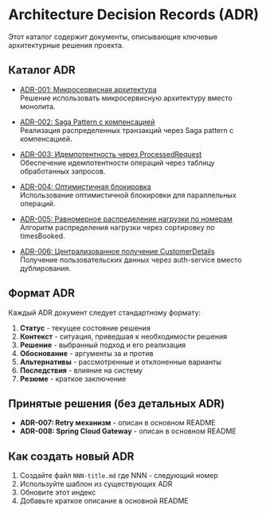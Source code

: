 # Architecture Decision Records (ADR)

Этот каталог содержит документы, описывающие ключевые архитектурные решения проекта.

## Каталог ADR

- [ADR-001: Микросервисная архитектура](001-microservices-architecture.md)  
  Решение использовать микросервисную архитектуру вместо монолита.

- [ADR-002: Saga Pattern с компенсацией](002-saga-pattern-compensation.md)  
  Реализация распределенных транзакций через Saga pattern с компенсацией.

- [ADR-003: Идемпотентность через ProcessedRequest](003-idempotency-processed-requests.md)  
  Обеспечение идемпотентности операций через таблицу обработанных запросов.

- [ADR-004: Оптимистичная блокировка](004-optimistic-locking.md)  
  Использование оптимистичной блокировки для параллельных операций.

- [ADR-005: Равномерное распределение нагрузки по номерам](005-load-balancing-rooms.md)  
  Алгоритм распределения нагрузки через сортировку по timesBooked.

- [ADR-006: Централизованное получение CustomerDetails](006-centralized-customer-details.md)  
  Получение пользовательских данных через auth-service вместо дублирования.

## Формат ADR

Каждый ADR документ следует стандартному формату:

1. **Статус** - текущее состояние решения
2. **Контекст** - ситуация, приведшая к необходимости решения
3. **Решение** - выбранный подход и его реализация
4. **Обоснование** - аргументы за и против
5. **Альтернативы** - рассмотренные и отклоненные варианты
6. **Последствия** - влияние на систему
7. **Резюме** - краткое заключение

## Принятые решения (без детальных ADR)

- **ADR-007: Retry механизм** - описан в основном README
- **ADR-008: Spring Cloud Gateway** - описан в основном README

## Как создать новый ADR

1. Создайте файл `NNN-title.md` где NNN - следующий номер
2. Используйте шаблон из существующих ADR
3. Обновите этот индекс
4. Добавьте краткое описание в основной README

